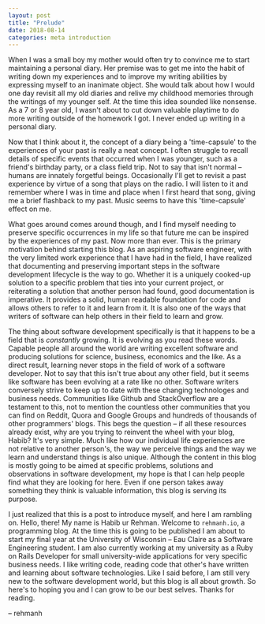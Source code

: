 ```yaml
---
layout: post
title: "Prelude"
date: 2018-08-14
categories: meta introduction
---
```


When I was a small boy my mother would often try to convince me to start maintaining a personal diary. Her premise was to get me into the habit of writing down my experiences and to improve my writing abilities by expressing myself to an inanimate object. She would talk about how I would one day revisit all my old diaries and relive my childhood memories through the writings of my younger self. At the time this idea sounded like nonsense. As a 7 or 8 year old, I wasn't about to cut down valuable playtime to do more writing outside of the homework I got. I never ended up writing in a personal diary.

Now that I think about it, the concept of a diary being a 'time-capsule' to the experiences of your past is really a neat concept. I often struggle to recall details of specific events that occurred when I was younger, such as a friend's birthday party, or a class field trip. Not to say that isn't normal – humans are innately forgetful beings. Occasionally I'll get to revisit a past experience by virtue of a song that plays on the radio. I will listen to it and remember where I was in time and place when I first heard that song, giving me a brief flashback to my past. Music seems to have this 'time-capsule' effect on me.

What goes around comes around though, and I find myself needing to preserve specific occurrences in my life so that future me can be inspired by the experiences of my past. Now more than ever. This is the primary motivation behind starting this blog. As an aspiring software engineer, with the very limited work experience that I have had in the field, I have realized that documenting and preserving important steps in the software development lifecycle is the way to go. Whether it is a uniquely cooked-up solution to a specific problem that ties into your current project, or reiterating a solution that another person had found, good documentation is imperative. It provides a solid, human readable foundation for code and allows others to refer to it and learn from it. It is also one of the ways that writers of software can help others in their field to learn and grow.

The thing about software development specifically is that it happens to be a field that is _constantly_ growing. It is evolving as you read these words. Capable people all around the world are writing excellent software and producing solutions for science, business, economics and the like. As a direct result, learning never stops in the field of work of a software developer. Not to say that this isn't true about any other field, but it seems like software has been evolving at a rate like no other. Software writers conversely strive to keep up to date with these changing technologes and business needs. Communities like Github and StackOverflow are a testament to this, not to mention the countless other communities that you can find on Reddit, Quora and Google Groups and hundreds of thousands of other programmers' blogs. This begs the question – if all these resources already exist, why are you trying to reinvent the wheel with your blog, Habib? It's very simple. Much like how our individual life experiences are not relative to another person's, the way we perceive things and the way we learn and understand things is also unique. Although the content in this blog is mostly going to be aimed at specific problems, solutions and observations in software development, my hope is that I can help people find what they are looking for here. Even if one person takes away something they think is valuable information, this blog is serving its purpose. 

I just realized that this is a post to introduce myself, and here I am rambling on. Hello, there! My name is Habib ur Rehman. Welcome to `rehmanh.io`, a programming blog. At the time this is going to be published I am about to start my final year at the University of Wisconsin – Eau Claire as a Software Engineering student. I am also currently working at my university as a Ruby on Rails Developer for small university-wide applications for very specific business needs. I like writing code, reading code that other's have written and learning about software technologies. Like I said before, I am still very new to the software development world, but this blog is all about growth. So here's to hoping you and I can grow to be our best selves. Thanks for reading. 

– rehmanh
